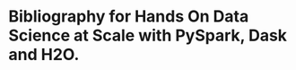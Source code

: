 Bibliography for Hands On Data Science at Scale with PySpark, Dask and H2O.
=============================================================


